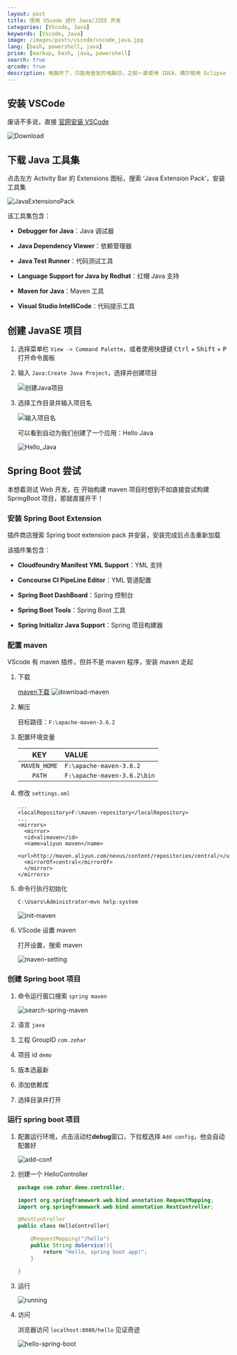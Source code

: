 ```yaml
---
layout: post
title: 使用 VScode 进行 Java/J2EE 开发
categories: [VScode, Java]
keywords: [Vscode, Java]
image: /images/posts/vscode/vscode_java.jpg
lang: [bash, powershell, java]
prism: [markup, bash, java, powershell]
search: true
qrcode: true
description: 电脑坏了，只能用舍友的电脑😞，之前一直使用 IDEA，偶尔使用 Eclipse 打 Java，但答应舍友只安装 VSCode 这一个软件，那就试一下使用 VScode 来打 Java 吧
---
```


## 安装 VSCode

废话不多说，直接 [官网安装 VSCode](https://code.visualstudio.com/Download "VSCode 下载")

![Download](/images/posts/vscode-java/download-vscode.png)

## 下载 Java 工具集

点击左方 Activity Bar 的 Extensions 图标，搜索 ‘Java Extension Pack’，安装工具集

![JavaExtensionsPack](/images/posts/vscode-java/java-extensions-pack.png)

该工具集包含：

* **Debugger for Java**：Java 调试器

* **Java Dependency Viewer**：依赖管理器

* **Java Test Runner**：代码测试工具

* **Language Support for Java by Redhat**：红帽 Java 支持

* **Maven for Java**：Maven 工具

* **Visual Studio IntelliCode**：代码提示工具

## 创建 JavaSE 项目

1. 选择菜单栏 `View -> Command Palette`，或者使用快捷键 <kbd>Ctrl</kbd> + <kbd>Shift</kbd> + <kbd>P</kbd> 打开命令面板

2. 输入 `Java:Create Java Project`，选择并创建项目

    ![创建Java项目](/images/posts/vscode-java/create-java-project.png)

3. 选择工作目录并输入项目名

    ![输入项目名](/images/posts/vscode-java/project-name.png)
    
    可以看到自动为我们创建了一个应用：Hello Java

    ![Hello_Java](/images/posts/vscode-java/hello-java.png)

## Spring Boot 尝试

本想着测试 Web 开发，在 开始构建 maven 项目时想到不如直接尝试构建 SpringBoot 项目，那就直接开干！

### 安装 Spring Boot Extension

插件商店搜索 Spring boot extension pack 并安装，安装完成后点击重新加载

该插件集包含：

* **Cloudfoundry Manifest YML Support**：YML 支持

* **Concourse CI PipeLine Editor**：YML 管道配置

* **Spring Boot DashBoard**：Spring 控制台

* **Spring Boot Tools**：Spring Boot 工具

* **Spring Initializr Java Support**：Spring 项目构建器

### 配置 maven

VScode 有 maven 插件，但并不是 maven 程序，安装 maven 走起

1. 下载

    [maven下载](https://maven.apache.org/download.cgi)
    ![download-maven](/images/posts/vscode-java/maven-download.png)

2. 解压

    目标路径：`F:\apache-maven-3.6.2`

3. 配置环境变量

    KEY | VALUE
    :-: | :-
    `MAVEN_HOME` | `F:\apache-maven-3.6.2`
    `PATH` | `F:\apache-maven-3.6.2\bin`

4. 修改 `settings.xml`

    ```markup
    ...
    <localRepository>F:\maven-repository</localRepository>
    ...
    <mirrors>
      <mirror>
      <id>alimaven</id>
      <name>aliyun maven</name>
      <url>http://maven.aliyun.com/nexus/content/repositories/central/</url>
      <mirrorOf>central</mirrorOf>
      </mirror>
    </mirrors>
    ```

5. 命令行执行初始化

    ```powershell
    C:\Users\Administrator>mvn help:system
    ```

    ![init-maven](/images/posts/vscode-java/init-maven.png)

6. VScode 设置 maven

    打开设置，搜索 maven

    ![maven-setting](/images/posts/vscode-java/maven-vscode-setting.png)

### 创建 Spring boot 项目

1. 命令运行窗口搜索 `spring maven`

    ![search-spring-maven](/images/posts/vscode-java/search-spring-maven.png)

2. 语言 `java` 

3. 工程 GroupID `com.zohar`

4. 项目 id `demo`

5. 版本选最新

6. 添加依赖库

7. 选择目录并打开


### 运行 spring boot 项目

1. 配置运行环境，点击活动栏**debug**窗口，下拉框选择 `Add config`，他会自动配置好

    ![add-conf](/images/posts/vscode-java/add-conf.png)

2. 创建一个 HelloController

    ```java
    package com.zohar.demo.controller;

    import org.springframework.web.bind.annotation.RequestMapping;
    import org.springframework.web.bind.annotation.RestController;

    @RestController
    public class HelloController{

        @RequestMapping("/hello")
        public String doService(){
            return "Hello, spring boot app!";
        }

    }
    ```

3. 运行

    ![running](/images/posts/vscode-java/running.png)

4. 访问

    浏览器访问 `localhost:8080/hello` 见证奇迹

    ![hello-spring-boot](/images/posts/vscode-java/hello-spring-boot.png)
